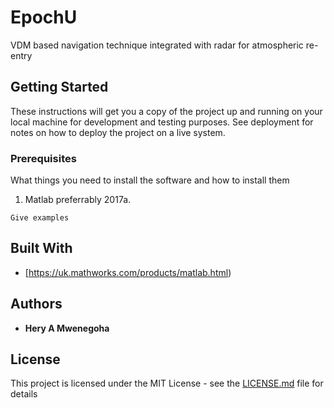 # EpochU
VDM based navigation technique integrated with radar for atmospheric re-entry 

## Getting Started

These instructions will get you a copy of the project up and running on your local machine for development and testing purposes. See deployment for notes on how to deploy the project on a live system.

### Prerequisites

What things you need to install the software and how to install them
1. Matlab preferrably 2017a.

```
Give examples
```

## Built With
* [https://uk.mathworks.com/products/matlab.html)

## Authors

* **Hery A Mwenegoha** 


## License
This project is licensed under the MIT License - see the [LICENSE.md](LICENSE.md) file for details

